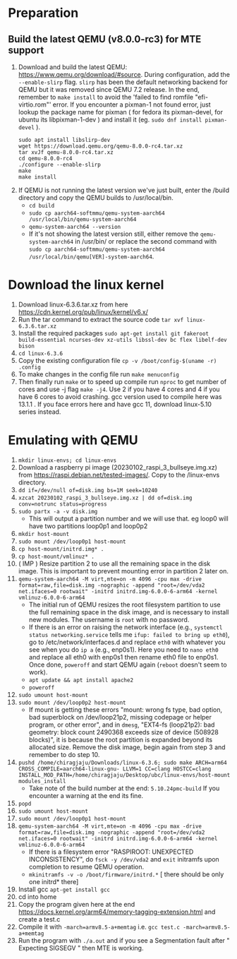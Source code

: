 # Preparation
## Build the latest QEMU (v8.0.0-rc3) for MTE support
1. Download and build the latest QEMU: https://www.qemu.org/download/#source. During configuration, add the `--enable-slirp` flag. `slirp` has been the default networking backend for QEMU but it was removed since QEMU 7.2 release. In the end, remember to `make install` to avoid the 'failed to find romfile "efi-virtio.rom"' error. If you encounter a pixman-1 not found error, just lookup the package name for pixman ( for fedora its pixman-devel, for ubuntu its libpixman-1-dev ) and install it (eg. `sudo dnf install pixman-devel` ).
    ```
    sudo apt install libslirp-dev
    wget https://download.qemu.org/qemu-8.0.0-rc4.tar.xz
    tar xvJf qemu-8.0.0-rc4.tar.xz
    cd qemu-8.0.0-rc4
    ./configure --enable-slirp
    make
    make install 
    ```
2. If QEMU is not running the latest version we've just built, enter the /build directory and copy the QEMU builds to /usr/local/bin. 
    - `cd build`
    - `sudo cp aarch64-softmmu/qemu-system-aarch64 /usr/local/bin/qemu-system-aarch64`
    - `qemu-system-aarch64 --version`
    - If it's not showing the latest version still, either remove the `qemu-system-aarch64` in /usr/bin/ or replace the second command with `sudo cp aarch64-softmmu/qemu-system-aarch64 /usr/local/bin/qemu[VER]-system-aarch64`.

# Download the linux kernel
1. Download linux-6.3.6.tar.xz from here https://cdn.kernel.org/pub/linux/kernel/v6.x/
2. Run the tar command to extract the source code ` tar xvf linux-6.3.6.tar.xz `
3. Install the required packages ` sudo apt-get install git fakeroot build-essential ncurses-dev xz-utils libssl-dev bc flex libelf-dev bison `
4. ` cd linux-6.3.6 `
5. Copy the existing configuration file ` cp -v /boot/config-$(uname -r) .config `
6. To make changes in the config file run ` make menuconfig `
7. Then finally run ` make `  or to speed up compile run ` nproc ` to get number of cores and use -j flag ` make -j4 `. Use 2 if you have 4 cores and 4 if you have 6 cores to avoid crashing. gcc version used to compile here was 13.1.1 . If you face errors here and have gcc 11, download linux-5.10 series instead.


# Emulating with QEMU
1. `mkdir linux-envs; cd linux-envs`
2. Download a raspberry pi image (20230102_raspi_3_bullseye.img.xz) from https://raspi.debian.net/tested-images/. Copy to the /linux-envs directory.
3. `dd if=/dev/null of=disk.img bs=1M seek=10240`
4. `xzcat 20230102_raspi_3_bullseye.img.xz | dd of=disk.img conv=notrunc status=progress`
5. `sudo partx -a -v disk.img `  
    -  This will output a partition number and we will use that. eg loop0 will have two partitions loop0p1 and loop0p2 
6. `mkdir host-mount` 
7. `sudo mount /dev/loop0p1 host-mount`
8. `cp host-mount/initrd.img* .`
9. `cp host-mount/vmlinuz* .`
10. ( IMP ) Resize partition 2 to use all the remaining space in the disk image. This is important to prevent mounting error in partition 2 later on.
11. ` qemu-system-aarch64 -M virt,mte=on -m 4096 -cpu max -drive format=raw,file=disk.img -nographic -append "root=/dev/vda2 net.ifaces=0 rootwait" -initrd initrd.img-6.0.0-6-arm64 -kernel vmlinuz-6.0.0-6-arm64 `
    - The initial run of QEMU resizes the root filesystem partition to use the full remaining space in the disk image, and is necessary to install new modules. The username is `root` with no password.
    - If there is an error on raising the network interface (e.g., `systemctl status networking.service` tells me `ifup: failed to bring up eth0`), go to /etc/network/interfaces.d and replace `eth0` with whatever you see when you do `ip a` (e.g., enp0s1). Here you need to ` nano eth0 ` and replace all eth0 with enp0s1 then rename eth0 file to enp0s1. Once done, `poweroff` and start QEMU again (`reboot` doesn't seem to work).
    - `apt update && apt install apache2`
    - `poweroff`
12. `sudo umount host-mount`
13. `sudo mount /dev/loop0p2 host-mount`
    - If mount is getting these errors "mount: wrong fs type, bad option, bad superblock on /dev/loop21p2, missing codepage or helper program, or other error", and in `dmesg`, "EXT4-fs (loop21p2): bad geometry: block count 2490368 exceeds size of device (508928 blocks)", it is because the root partition is expanded beyond its allocated size. Remove the disk image, begin again from step 3 and remember to do step 10.
14. `pushd /home/chiragjaju/Downloads/linux-6.3.6; sudo make ARCH=arm64 CROSS_COMPILE=aarch64-linux-gnu- LLVM=1 CC=clang HOSTCC=clang INSTALL_MOD_PATH=/home/chiragjaju/Desktop/ubc/linux-envs/host-mount modules_install` 
    - Take note of the build number at the end: `5.10.24pmc-build` If you encounter a warning at the end its fine.
15. `popd`
16. `sudo umount host-mount`
17. `sudo mount /dev/loop0p1 host-mount`
18. ` qemu-system-aarch64 -M virt,mte=on -m 4096 -cpu max -drive format=raw,file=disk.img -nographic -append "root=/dev/vda2 net.ifaces=0 rootwait" -initrd initrd.img-6.0.0-6-arm64 -kernel vmlinuz-6.0.0-6-arm64 ` 
    - If there is a filesystem error "RASPIROOT: UNEXPECTED INCONSISTENCY", do `fsck -y /dev/vda2` and `exit` initramfs upon completion to resume QEMU operation.
    - `mkinitramfs -v -o /boot/firmware/initrd.*` [ there should be only one initrd* there]
19. Install gcc ` apt-get install gcc `
20. cd into home
21. Copy the program given here at the end https://docs.kernel.org/arm64/memory-tagging-extension.html and create a test.c 
22. Compile it with ` -march=armv8.5-a+memtag ` i.e. ` gcc test.c -march=armv8.5-a+memtag `
23. Run the program with ` ./a.out ` and if you see a Segmentation fault after " Expecting SIGSEGV " then MTE is working. 
